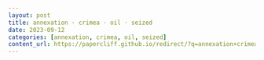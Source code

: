 ```yaml
---
layout: post
title: annexation · crimea · oil · seized
date: 2023-09-12
categories: [annexation, crimea, oil, seized]
content_url: https://papercliff.github.io/redirect/?q=annexation+crimea+oil+seized&tbs=cdr:1,cd_min:9/11/2023,cd_max:9/13/2023
---
```

